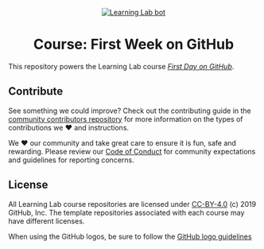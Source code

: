 <p align="center"><a href="https://lab.github.com/"><img alt="Learning Lab bot" src="https://user-images.githubusercontent.com/16547949/62085817-83232580-b22a-11e9-8693-7c54205b04e5.png"></a></p>

<h1 align="center">Course: First Week on GitHub</h1>

This repository powers the Learning Lab course [_First Day on GitHub_](https://lab.github.com/githubtraining/first-week-on-github). 

## Contribute

See something we could improve? Check out the contributing guide in the [community contributors repository](https://github.com/githubtraining/community-contributors/blob/master/CONTRIBUTING.md) for more information on the types of contributions we :heart: and instructions.

We :heart: our community and take great care to ensure it is fun, safe and rewarding. Please review our [Code of Conduct](https://github.com/githubtraining/community-contributors/blob/master/CODE_OF_CONDUCT.md) for community expectations and guidelines for reporting concerns.

## License

All Learning Lab course repositories are licensed under [CC-BY-4.0](../LICENSE) (c) 2019 GitHub, Inc. The template repositories associated with each course may have different licenses.

When using the GitHub logos, be sure to follow the [GitHub logo guidelines](https://github.com/logos)
